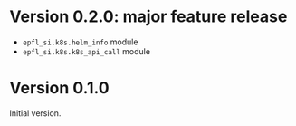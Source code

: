 # Version 0.2.0: major feature release

- `epfl_si.k8s.helm_info` module
- `epfl_si.k8s.k8s_api_call` module

# Version 0.1.0

Initial version.
